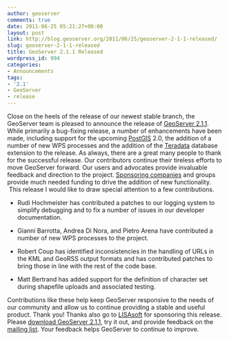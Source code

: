 ```yaml
---
author: geoserver
comments: true
date: 2011-06-25 05:21:27+00:00
layout: post
link: http://blog.geoserver.org/2011/06/25/geoserver-2-1-1-released/
slug: geoserver-2-1-1-released
title: GeoServer 2.1.1 Released
wordpress_id: 994
categories:
- Announcements
tags:
- '2.1'
- GeoServer
- release
---
```


Close on the heels of the release of our newest stable branch, the GeoServer team is pleased to announce the release of [GeoServer 2.1.1](http://geoserver.org/display/GEOS/GeoServer+2.1.1).  While primarily a bug-fixing release, a number of enhancements have been made, including support for the upcoming [PostGIS](http://www.postgis.org/) 2.0, the addition of a number of new WPS processes and the addition of the [Teradata](http://docs.geoserver.org/2.1.1/user/data/teradata.html) database extension to the release.  As always, there are a great many people to thank for the successful release.  Our contributors continue their tireless efforts to move GeoServer forward.  Our users and advocates provide invaluable feedback and direction to the project.  [Sponsoring companies](http://geoserver.org/display/GEOS/Commercial+Support) and groups provide much needed funding to drive the addition of new functionality.  This release I would like to draw special attention to a few contributions.



	
  * Rudi Hochmeister has contributed a patches to our logging system to simplify debugging and to fix a number of issues in our developer documentation.

	
  * Gianni Barrotta, Andrea Di Nora, and Pietro Arena have contributed a number of new WPS processes to the project.

	
  * Robert Coup has identified inconsistencies in the handling of URLs in the KML and GeoRSS output formats and has contributed patches to bring those in line with the rest of the code base.

	
  * Matt Bertrand has added support for the definition of character set during shapefile uploads and associated testing.


Contributions like these help keep GeoServer responsive to the needs of our community and allow us to continue providing a stable and useful product.  Thank you!  Thanks also go to [LISAsoft](http://www.lisasoft.com) for sponsoring this release.  Please [download GeoServer 2.1.1](http://geoserver.org/display/GEOS/GeoServer+2.1.1), try it out, and provide feedback on the [mailing list](https://lists.sourceforge.net/lists/listinfo/geoserver-users).  Your feedback helps GeoServer to continue to improve.
